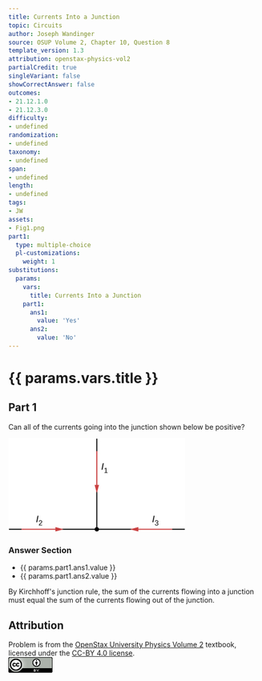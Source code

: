 ```yaml
---
title: Currents Into a Junction
topic: Circuits
author: Joseph Wandinger
source: OSUP Volume 2, Chapter 10, Question 8
template_version: 1.3
attribution: openstax-physics-vol2
partialCredit: true
singleVariant: false
showCorrectAnswer: false
outcomes:
- 21.12.1.0
- 21.12.3.0
difficulty:
- undefined
randomization:
- undefined
taxonomy:
- undefined
span:
- undefined
length:
- undefined
tags:
- JW
assets:
- Fig1.png
part1:
  type: multiple-choice
  pl-customizations:
    weight: 1
substitutions:
  params:
    vars:
      title: Currents Into a Junction
    part1:
      ans1:
        value: 'Yes'
      ans2:
        value: 'No'
---
```

# {{ params.vars.title }}

## Part 1

Can all of the currents going into the junction shown below be positive?

<img src="Fig1.png">

### Answer Section

- {{ params.part1.ans1.value }}
- {{ params.part1.ans2.value }}

By Kirchhoff's junction rule, the sum of the currents flowing into a junction must equal the sum of the currents flowing out of the junction.

## Attribution

Problem is from the [OpenStax University Physics Volume 2](https://openstax.org/details/books/university-physics-volume-2) textbook, licensed under the [CC-BY 4.0 license](https://creativecommons.org/licenses/by/4.0/).<br>![Image representing the Creative Commons 4.0 BY license.](https://raw.githubusercontent.com/firasm/bits/master/by.png)